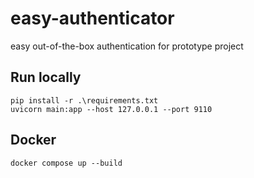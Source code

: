 # easy-authenticator
easy out-of-the-box authentication for prototype project

## Run locally
```
pip install -r .\requirements.txt  
uvicorn main:app --host 127.0.0.1 --port 9110
```

## Docker
```
docker compose up --build
```
